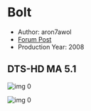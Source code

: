 # Bolt

* Author: aron7awol
* [Forum Post](https://www.avsforum.com/threads/bass-eq-for-filtered-movies.2995212/post-57679340)
* Production Year: 2008

## DTS-HD MA 5.1

![img 0](https://i.imgur.com/PyIrajs.jpg)

![img 0](https://i.imgur.com/9n3O95r.jpg)

